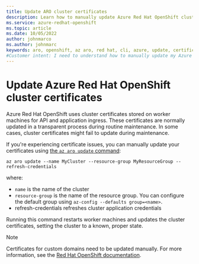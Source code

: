 ```yaml
---
title: Update ARO cluster certificates
description: Learn how to manually update Azure Red Hat OpenShift cluster certificates
ms.service: azure-redhat-openshift
ms.topic: article
ms.date: 10/05/2022
author: johnmarco
ms.author: johnmarc
keywords: aro, openshift, az aro, red hat, cli, azure, update, certificates
#Customer intent: I need to understand how to manually update my Azure Red Hat OpenShift cluster certificates.
---
```


# Update Azure Red Hat OpenShift cluster certificates

Azure Red Hat OpenShift uses cluster certificates stored on worker machines for API and application ingress. These certificates are normally updated in a transparent process during routine maintenance. In some cases, cluster certificates might fail to update during maintenance.

If you're experiencing certificate issues, you can manually update your certificates using [the `az aro update` command](/cli/azure/aro#az-aro-update):

```azurecli-interactive
az aro update --name MyCluster --resource-group MyResourceGroup --refresh-credentials
```
where:

* `name` is the name of the cluster
* `resource-group` is the name of the resource group. You can configure the default group using `az-config --defaults group=<name>`.
* refresh-credentials refreshes cluster application credentials

Running this command restarts worker machines and updates the cluster certificates, setting the cluster to a known, proper state. 

> [!NOTE]
> Certificates for custom domains need to be updated manually. For more information, see the [Red Hat OpenShift documentation](https://docs.openshift.com/rosa/rosa_install_access_delete_clusters/rosa_getting_started_iam/rosa-getting-started-workflow.html).

